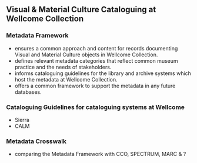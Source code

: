 ## Visual & Material Culture Cataloguing at Wellcome Collection

### Metadata Framework
* ensures a common approach and content for records documenting Visual and Material Culture objects in Wellcome Collection.
* defines relevant metadata categories that reflect common museum practice and the needs of stakeholders. 
* informs cataloguing guidelines for the library and archive systems which host the metadata at Wellcome Collection.
* offers a common framework to support the metadata in any future databases. 

### Cataloguing Guidelines for cataloguing systems at Wellcome
* Sierra
* CALM

### Metadata Crosswalk
* comparing the Metadata Framework with CCO, SPECTRUM, MARC & ?

